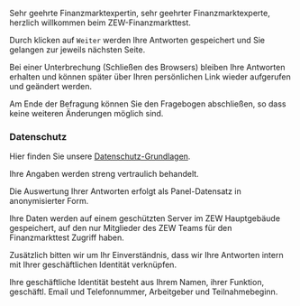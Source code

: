 
Sehr geehrte Finanzmarktexpertin, sehr geehrter Finanzmarktexperte, herzlich willkommen beim ZEW-Finanzmarkttest. 

Durch klicken auf `Weiter` werden Ihre Antworten gespeichert und Sie gelangen zur jeweils nächsten Seite. 

Bei einer Unterbrechung (Schließen des Browsers) bleiben Ihre Antworten erhalten und können später über Ihren persönlichen Link wieder aufgerufen und geändert werden.

Am Ende der Befragung können Sie den Fragebogen abschließen, so dass keine weiteren Änderungen möglich sind. 



### Datenschutz

Hier finden Sie unsere [Datenschutz-Grundlagen](https://www.zew.de/de/datenschutz/).

Ihre Angaben werden streng vertraulich behandelt. 

Die Auswertung Ihrer Antworten erfolgt als Panel-Datensatz in anonymisierter Form.

Ihre Daten werden auf einem geschützten Server im ZEW Hauptgebäude gespeichert, auf den nur Mitglieder des ZEW Teams für den Finanzmarkttest Zugriff haben.

Zusätzlich bitten wir um Ihr Einverständnis, dass wir Ihre Antworten 
intern mit Ihrer geschäftlichen Identität verknüpfen. 

Ihre geschäftliche Identität besteht aus Ihrem Namen, ihrer Funktion, geschäftl. Email und Telefonnummer, Arbeitgeber und Teilnahmebeginn.
